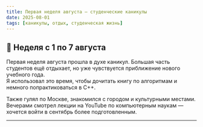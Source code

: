```yaml
---
title: Первая неделя августа — студенческие каникулы
date: 2025-08-01
tags: [каникулы, отдых, студенческая жизнь]
---
```


## 📌 Неделя с 1 по 7 августа

Первая неделя августа прошла в духе каникул. Большая часть студентов ещё отдыхает, но уже чувствуется приближение нового учебного года.  
Я использовал это время, чтобы дочитать книгу по алгоритмам и немного попрактиковаться в C++.  

Также гулял по Москве, знакомился с городом и культурными местами. Вечерами смотрел лекции на YouTube по компьютерным наукам — хочется войти в сентябрь более подготовленным.  

---
